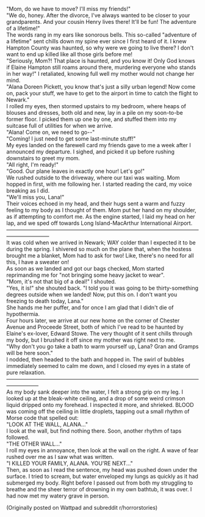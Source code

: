   
"Mom, do we have to move? I'll miss my friends!"  
"We do, honey. After the divorce, I've always wanted to be closer to your grandparents. And your cousin Henry lives there! It'll be fun! The adventure of a lifetime!"  
The words rang in my ears like sonorous bells. This so-called "adventure of a lifetime" sent chills down my spine ever since I first heard of it. I knew Hampton County was haunted, so why were we going to live there? I don't want to end up killed like all those girls before me!  
"Seriously, Mom?! That place is haunted, and you know it! Only God knows if Elaine Hampton still roams around there, murdering everyone who stands in her way!" I retaliated, knowing full well my mother would not change her mind.  
"Alana Doreen Pickett, you know that's just a silly urban legend! Now come on, pack your stuff, we have to get to the airport in time to catch the flight to Newark."  
I rolled my eyes, then stormed upstairs to my bedroom, where heaps of blouses and dresses, both old and new, lay in a pile on my soon-to-be former floor. I picked them up one by one, and stuffed them into my suitcase full of utilities for when we arrive.  
"Alana! Come on, we need to go--"  
"Coming! I just need to get some last-minute stuff!"  
My eyes landed on the farewell card my friends gave to me a week after I announced my departure. I sighed, and picked it up before rushing downstairs to greet my mom.  
"All right, I'm ready!"  
"Good. Our plane leaves in exactly one hour! Let's go!"  
We rushed outside to the driveway, where our taxi was waiting. Mom hopped in first, with me following her. I started reading the card, my voice breaking as I did.  
"We'll miss you, Lana!"  
Their voices echoed in my head, and their hugs sent a warm and fuzzy feeling to my body as I thought of them. Mom put her hand on my shoulder, as if attempting to comfort me. As the engine started, I laid my head on her lap, and we sped off towards Long Island-MacArthur International Airport.  
————————————————————————————————————————————  
It was cold when we arrived in Newark; WAY colder than I expected it to be during the spring. I shivered so much on the plane that, when the hostess brought me a blanket, Mom had to ask for two! Like, there's no need for all this, I have a sweater on!  
As soon as we landed and got our bags checked, Mom started reprimanding me for "not bringing some heavy jacket to wear".   
"Mom, it's not that big of a deal!" I shouted.  
"Yes, it is!" she shouted back. "I told you it was going to be thirty-something degrees outside when we landed! Now, put this on. I don't want you freezing to death today, Lana."  
She hands me her puffer, and for once I am glad that I didn't die of hypothermia.  
Four hours later, we arrive at our new home on the corner of Chester Avenue and Proceede Street, both of which I've read to be haunted by Elaine's ex-lover, Edward Stowe. The very thought of it sent chills through my body, but I brushed it off since my mother was right next to me.  
"Why don't you go take a bath to warm yourself up, Lana? Gran and Gramps will be here soon."   
I nodded, then headed to the bath and hopped in. The swirl of bubbles immediately seemed to calm me down, and I closed my eyes in a state of pure relaxation.   
——————————————————————————————————————————  
As my body sank deeper into the water, I felt a strong grip on my leg. I looked up at the bleak-white ceiling, and a drop of some weird crimson liquid dripped onto my forehead. I inspected it more, and shrieked. BLOOD was coming off the ceiling in little droplets, tapping out a small rhythm of Morse code that spelled out:  
"LOOK AT THE WALL, ALANA..."   
I look at the wall, but find nothing there. Soon, another rhythm of taps followed.  
"THE OTHER WALL..."  
I roll my eyes in annoyance, then look at the wall on the right. A wave of fear rushed over me as I saw what was written.  
"I KILLED YOUR FAMILY, ALANA. YOU'RE NEXT..."  
Then, as soon as I read the sentence, my head was pushed down under the surface. I tried to scream, but water enveloped my lungs as quickly as it had submerged my body. Right before I passed out from both my struggling to breathe and the sheer terror of drowning in my own bathtub, it was over. I had now met my watery grave in person.  


(Originally posted on Wattpad and subreddit r/horrorstories)